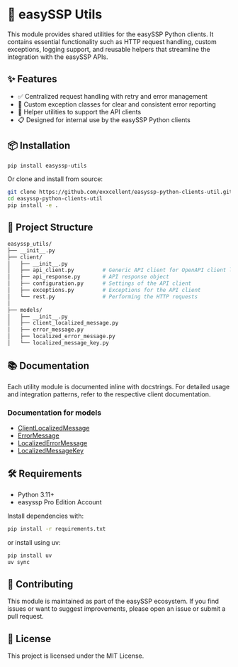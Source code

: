 # 🔧 easySSP Utils

This module provides shared utilities for the easySSP Python clients. It contains essential functionality such as HTTP
request handling, custom exceptions, logging support, and reusable helpers that streamline the integration with the
easySSP APIs.

## ✨ Features

- ✅ Centralized request handling with retry and error management
- 🚨 Custom exception classes for clear and consistent error reporting
- 🧰 Helper utilities to support the API clients
- 📋 Designed for internal use by the easySSP Python clients

## 📦 Installation

```bash
pip install easyssp-utils
```

Or clone and install from source:

```bash
git clone https://github.com/exxcellent/easyssp-python-clients-util.git
cd easyssp-python-clients-util
pip install -e .
```

## 📁 Project Structure

```bash
easyssp_utils/
├── __init__.py
├── client/
│   ├── __init__.py
│   ├── api_client.py         # Generic API client for OpenAPI client library builds
│   ├── api_response.py       # API response object
│   ├── configuration.py      # Settings of the API client
│   ├── exceptions.py         # Exceptions for the API client
│   └── rest.py               # Performing the HTTP requests
│
├── models/
│   ├── __init__.py
│   ├── client_localized_message.py       
│   ├── error_message.py        
│   ├── localized_error_message.py        
│   └── localized_message_key.py          
```

## 📚 Documentation

Each utility module is documented inline with docstrings. For detailed usage and integration patterns, refer to the
respective client documentation.

### Documentation for models

- [ClientLocalizedMessage](/docs/ClientLocalizedMessage.md)
- [ErrorMessage](/docs/ErrorMessage.md)
- [LocalizedErrorMessage](/docs/LocalizedErrorMessage.md)
- [LocalizedMessageKey](/docs/LocalizedMessageKey.md)

## 🛠️ Requirements

- Python 3.11+
- easyssp Pro Edition Account

Install dependencies with:

```bash
pip install -r requirements.txt
```

or install using uv:

```bash
pip install uv
uv sync
```

## 🤝 Contributing

This module is maintained as part of the easySSP ecosystem. If you find issues or want to suggest improvements, please
open an issue or submit a pull request.

## 📄 License

This project is licensed under the MIT License.